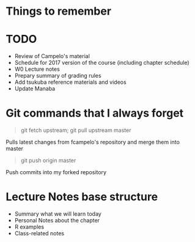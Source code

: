 Things to remember
==================

# TODO
- Review of Campelo's material
- Schedule for 2017 version of the course (including chapter schedule)
- W0 Lecture notes
- Prepary summary of grading rules
- Add tsukuba reference materials and videos
- Update Manaba

# Git commands that I always forget

> git fetch upstream; git pull upstream master

Pulls latest changes from fcampelo's repository and merge them into master

> git push origin master

Push commits into my forked repository

# Lecture Notes base structure

- Summary what we will learn today
- Personal Notes about the chapter 
- R examples
- Class-related notes

